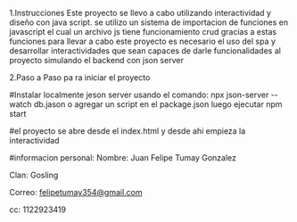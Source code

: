 1.Instrucciones
Este proyecto se llevo a cabo utilizando interactividad y diseño con java script. se utilizo un sistema de importacion
de funciones en javascript el cual un archivo js tiene funcionamiento crud gracias a estas funciones
para llevar a cabo este proyecto es necesario el uso del spa y desarrollar interactividades que sean capaces de 
darle funcionalidades al proyecto simulando el backend con json server


2.Paso a Paso pa ra iniciar el proyecto

#Instalar localmente jeson server usando el comando: npx json-server --watch db.jason o agregar un script en el
package.json luego ejecutar npm start


#el proyecto se abre desde el index.html y desde ahi empieza la interactividad


#informacion personal:
Nombre: Juan Felipe Tumay Gonzalez


Clan: Gosling


Correo: felipetumay354@gmail.com 


cc: 1122923419
